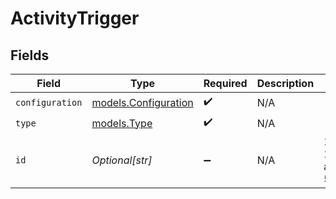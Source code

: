 # ActivityTrigger


## Fields

| Field                                              | Type                                               | Required                                           | Description                                        | Example                                            |
| -------------------------------------------------- | -------------------------------------------------- | -------------------------------------------------- | -------------------------------------------------- | -------------------------------------------------- |
| `configuration`                                    | [models.Configuration](../models/configuration.md) | :heavy_check_mark:                                 | N/A                                                |                                                    |
| `type`                                             | [models.Type](../models/type.md)                   | :heavy_check_mark:                                 | N/A                                                |                                                    |
| `id`                                               | *Optional[str]*                                    | :heavy_minus_sign:                                 | N/A                                                | 12d4f45a-1883-4841-a94c-5928cb338a94               |